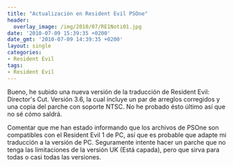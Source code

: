 ```yaml
---
title: "Actualización en Resident Evil PSOne"
header:
  overlay_image: /img/2010/07/RE1Noti01.jpg
date: '2010-07-09 15:39:35 +0200'
date_gmt: '2010-07-09 14:39:35 +0200'
layout: single
categories:
- Resident Evil
tags:
- Resident Evil
---
```

Bueno, he subido una nueva versión de la traducción de Resident Evil: 
Director's Cut. Versión 3.6, la cual incluye un par de arreglos corregidos 
y una copia del parche con soporte NTSC. No he probado ésto último así que 
no sé cómo saldrá.

Comentar que me han estado informando que los archivos de PSOne son 
compatibles con el Resident Evil 1 de PC, así que es probable que adapte mi 
traducción a la versión de PC. Seguramente intente hacer un parche que no 
tenga las limitaciones de la versión UK (Está capada), pero que sirva para 
todas o casi todas las versiones.
